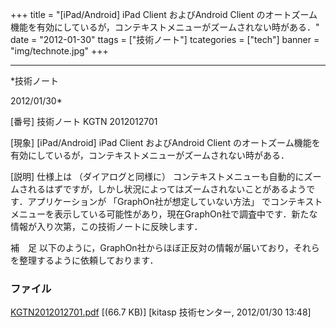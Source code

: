 ﻿+++
title = "[iPad/Android] iPad Client およびAndroid Client のオートズーム機能を有効にしているが，コンテキストメニューがズームされない時がある．"
date = "2012-01-30"
ttags = ["技術ノート"]
tcategories = ["tech"]
banner = "img/technote.jpg"
+++

-----------------------------------------------------------------------------------------------------------------------------

*技術ノート

2012/01/30*


[番号]
技術ノート KGTN 2012012701

[現象]
[iPad/Android] iPad Client およびAndroid Client
のオートズーム機能を有効にしているが，コンテキストメニューがズームされない時がある．

[説明]
仕様上は （ダイアログと同様に）
コンテキストメニューも自動的にズームされるはずですが，しかし状況によってはズームされないことがあるようです．アプリケーションが
「GraphOn社が想定していない方法」
でコンテキストメニューを表示している可能性があり，現在GraphOn社で調査中です．新たな情報が入り次第，この技術ノートに反映します．

補　足
以下のように，GraphOn社からほぼ正反対の情報が届いており，それらを整理するように依頼しております．


### ファイル

 
 


[KGTN2012012701.pdf](http://techreport.kitasp.net/attachments/download/813/KGTN2012012701.pdf)
 [(66.7 KB)] [kitasp 技術センター, 2012/01/30
13:48]


 


 

